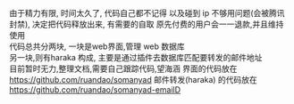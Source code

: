 由于精力有限, 时间太久了, 代码自己都不记得 
以及碰到 ip 不够用问题(会被腾讯封禁), 决定把代码释放出来, 有需要的自取 
原先付费的用户会一一退款,并且维持使用  
代码总共分两块, 一块是web界面,管理 web 数据库  
另一块,则有haraka 构成, 主要是通过插件去数据库匹配要转发的邮件地址  
目前暂时无力,整理文档,需要自己跟踪代码,望海涵
界面的代码放在 https://github.com/ruandao/somanyad
邮件转发(haraka) 的代码放在  https://github.com/ruandao/somanyad-emailD 
